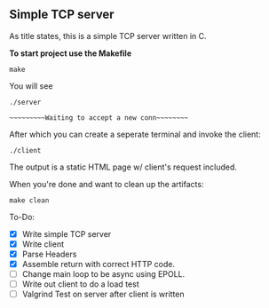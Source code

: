 ## Simple TCP server
As title states, this is a simple TCP server written in C.



**To start project use the Makefile**

```
make
```


You will see
```
./server

~~~~~~~~~Waiting to accept a new conn~~~~~~~~

```
After which you can create a seperate terminal and invoke the client:
```
./client

```
The output is a static HTML page w/ client's request included.

When you're done and want to clean up the artifacts:
```
make clean
```

To-Do:

- [x] Write simple TCP server
- [x] Write client
- [x] Parse Headers
- [x] Assemble return with correct HTTP code.
- [ ] Change main loop to be async using EPOLL.
- [ ] Write out client to do a load test
- [ ] Valgrind Test on server after client is written
